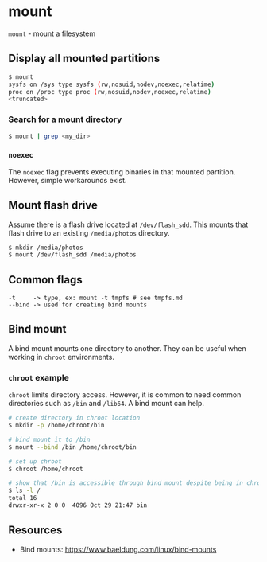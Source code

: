 # mount

`mount` - mount a filesystem

## Display all mounted partitions
```bash
$ mount
sysfs on /sys type sysfs (rw,nosuid,nodev,noexec,relatime)
proc on /proc type proc (rw,nosuid,nodev,noexec,relatime)
<truncated>
```

### Search for a mount directory
```bash
$ mount | grep <my_dir>
```

### `noexec`
The `noexec` flag prevents executing binaries in that mounted partition. However, simple workarounds exist.

## Mount flash drive
Assume there is a flash drive located at `/dev/flash_sdd`. This mounts that flash drive to an existing `/media/photos` directory.
```bash
$ mkdir /media/photos
$ mount /dev/flash_sdd /media/photos
```

## Common flags
```
-t     -> type, ex: mount -t tmpfs # see tmpfs.md
--bind -> used for creating bind mounts
```

## Bind mount
A bind mount mounts one directory to another. They can be useful when working in `chroot` environments.

### `chroot` example
`chroot` limits directory access. However, it is common to need common directories such as `/bin` and `/lib64`. A bind mount can help.

```bash
# create directory in chroot location
$ mkdir -p /home/chroot/bin

# bind mount it to /bin
$ mount --bind /bin /home/chroot/bin

# set up chroot
$ chroot /home/chroot

# show that /bin is accessible through bind mount despite being in chroot
$ ls -l /
total 16
drwxr-xr-x 2 0 0  4096 Oct 29 21:47 bin
```

## Resources
- Bind mounts: https://www.baeldung.com/linux/bind-mounts
